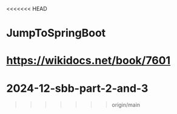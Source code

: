 <<<<<<< HEAD
# JumpToSpringBoot
https://wikidocs.net/book/7601
=======
# 2024-12-sbb-part-2-and-3
>>>>>>> origin/main
